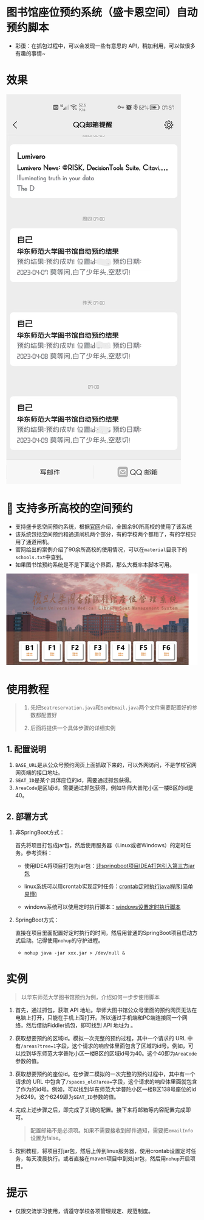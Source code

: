 # 图书馆座位预约系统（盛卡恩空间）自动预约脚本

- 彩蛋：在抓包过程中，可以会发现一些有意思的 API，稍加利用，可以做很多有趣的事情~

# 效果

![每日预约成功会收到通知信息](https://raw.githubusercontent.com/quarkape/ecnu-library-book/main/imgs/03.jpg)





# :school: 支持多所高校的空间预约

- 支持盛卡恩空间预约系统，根据[官网](http://skalibrary.cn/)介绍，全国余90所高校的使用了该系统
- 该系统包括空间预约和通道闸机两个部分，有的学校两个都用了，有的学校只用了通道闸机。
- 官网给出的案例介绍了90余所高校的使用情况，可以在`material`目录下的`schools.txt`中查到。
- 如果图书馆预约系统是不是下面这个界面，那么大概率本脚本可用。

![](https://raw.githubusercontent.com/quarkape/ecnu-lib-auto-book/main/imgs/02.png)



# 使用教程

> 1. 先把`Seatreservation.java`和`SendEmail.java`两个文件需要配置好的参数都配置好
>
> 2. 后面将提供一个具体步骤的详细实例

## 1. 配置说明

1. `BASE_URL`是从公众号预约网页上面抓取下来的，可以外网访问，不是学校官网网页端的接口地址。
2. `SEAT_ID`是某个具体座位的id，需要通过抓包获得。
3. `AreaCode`是区域id，需要通过抓包获得，例如华师大普陀小区一楼B区的id是40。

## 2. 部署方式

1. 非SpringBoot方式：

   首先将项目打包成jar包，然后使用服务器（Linux或者Windows）的定时任务。参考资料：

   - 使用IDEA将项目打包为jar包：[非springboot项目IDEA打包引入第三方jar包](https://blog.csdn.net/zhengaog/article/details/117076358)

   - linux系统可以用crontab实现定时任务：[crontab定时执行java程序(简单易懂)](https://blog.csdn.net/weixin_44422604/article/details/107026556)

   - windows系统可以使用定时执行脚本：[windows设置定时执行脚本](https://www.cnblogs.com/sui776265233/p/13602893.html)

2. SpringBoot方式：

   直接在项目里面配置好定时执行的时间，然后用普通的SpringBoot项目启动方式启动。记得使用`nohup`的守护进程。
   
   - ```shell
     nohup java -jar xxx.jar > /dev/null &
     ```

# 实例

> 以华东师范大学图书馆预约为例，介绍如何一步步使用脚本

1. 首先，通过抓包，获取 API 地址。华师大图书馆公众号里面的预约网页无法在电脑上打开，只能在手机上面打开。所以通过手机端和PC端连接同一个网络，然后借助Fiddler抓包，即可找到 API 地址为 。

2. 获取想要预约的区域id。模拟一次完整的预约过程，其中一个请求的 URL 中有`/areas?tree=1`字段，这个请求的响应体里面包含了区域的id号。例如，可以找到华东师范大学普陀小区一楼B区的区域id号为40。这个40即为`AreaCode`参数的值。

3. 获取想要预约的座位id。在步骤二模拟的一次完整的预约过程中，其中有一个请求的 URL 中包含了`/spaces_old?area=`字段，这个请求的响应体里面就包含了作为的id号。例如，可以找到华东师范大学普陀小区一楼B区138号座位的id为6249。这个6249即为`SEAT_ID`参数的值。

4. 完成上述步骤之后，即完成了关键的配置。接下来将邮箱等内容配置完成即可。

   > 配置邮箱不是必须项。如果不需要接收到邮件通知，需要把`emailInfo`设置为false。

5. 按照教程，将项目打jar包，然后上传到linux服务器，使用crontab设置定时任务，每天凌晨执行。或者直接在maven项目中到处jar包，然后用`nohup`开启项目。

# 提示

- 仅限交流学习使用，请遵守学校各项管理规定、规范制度。
